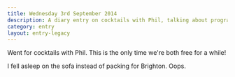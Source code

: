 ```yaml
---
title: Wednesday 3rd September 2014
description: A diary entry on cocktails with Phil, talking about programming, girls, and our holidays
category: entry
layout: entry-legacy
---
```


Went for cocktails with Phil. This is the only time we're both free for a while!

I fell asleep on the sofa instead of packing for Brighton. Oops.
